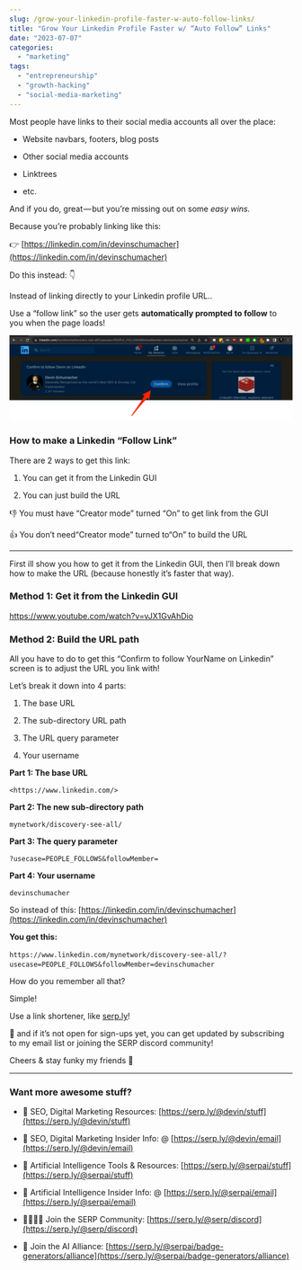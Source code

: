 ```yaml
---
slug: /grow-your-linkedin-profile-faster-w-auto-follow-links/
title: "Grow Your Linkedin Profile Faster w/ “Auto Follow” Links"
date: "2023-07-07"
categories: 
  - "marketing"
tags: 
  - "entrepreneurship"
  - "growth-hacking"
  - "social-media-marketing"
---
```


Most people have links to their social media accounts all over the place:

- Website navbars, footers, blog posts

- Other social media accounts

- Linktrees

- etc.

And if you do, great — but you’re missing out on some _easy wins._

Because you’re probably linking like this:

👉 [](https://youtube.com/@devinschumacher)[](https://www.linkedin.com/mynetwork/discovery-see-all/?usecase=PEOPLE_FOLLOWS&followMember=devinschumacher)[https://linkedin.com/in/devinschumacher](https://linkedin.com/in/devinschumacher)

Do this instead: 👇

Instead of linking directly to your Linkedin profile URL..

Use a “follow link” so the user gets **automatically prompted to follow** to you when the page loads!

![](/images/linkedin-auto-follow-link-devinschumacher-1024x308.png)

### How to make a Linkedin “Follow Link”

There are 2 ways to get this link:

1. You can get it from the Linkedin GUI

3. You can just build the URL

👎 You must have “Creator mode” turned “On” to get link from the GUI

👍 You don’t need“Creator mode” turned to“On” to build the URL

* * *

First ill show you how to get it from the Linkedin GUI, then I’ll break down how to make the URL (because honestly it’s faster that way).

### Method 1: Get it from the Linkedin GUI

https://www.youtube.com/watch?v=vJX1GvAhDio

### Method 2: Build the URL path

All you have to do to get this “Confirm to follow YourName on Linkedin” screen is to adjust the URL you link with!

Let’s break it down into 4 parts:

1. The base URL

3. The sub-directory URL path

5. The URL query parameter

7. Your username

**Part 1: The base URL**

```
<https://www.linkedin.com/>
```

**Part 2: The new sub-directory path**

```
mynetwork/discovery-see-all/
```

**Part 3: The query parameter**

```
?usecase=PEOPLE_FOLLOWS&followMember=
```

**Part 4: Your username**

```
devinschumacher
```

So instead of this: [https://linkedin.com/in/devinschumacher](https://linkedin.com/in/devinschumacher)

**You get this:**

`https://www.linkedin.com/mynetwork/discovery-see-all/?usecase=PEOPLE_FOLLOWS&followMember=devinschumacher`

How do you remember all that?

Simple!

Use a link shortener, like [serp.ly](https://serp.ly/)!

🤔 and if it’s not open for sign-ups yet, you can get updated by subscribing to my email list or joining the SERP discord community!

Cheers & stay funky my friends 🦩

* * *

### Want more awesome stuff?

- 🎁 SEO, Digital Marketing Resources: [https://serp.ly/@devin/stuff](https://serp.ly/@devin/stuff)

- 💌 SEO, Digital Marketing Insider Info: @ [https://serp.ly/@devin/email](https://serp.ly/@devin/email)

- 🎁 Artificial Intelligence Tools & Resources: [https://serp.ly/@serpai/stuff](https://serp.ly/@serpai/stuff)

- 💌 Artificial Intelligence Insider Info: @ [https://serp.ly/@serpai/email](https://serp.ly/@serpai/email)

- 👨‍👩‍👧‍👦 Join the SERP Community: [https://serp.ly/@serp/discord](https://serp.ly/@serp/discord)

- 🔰 Join the AI Alliance: [https://serp.ly/@serpai/badge-generators/alliance](https://serp.ly/@serpai/badge-generators/alliance)
